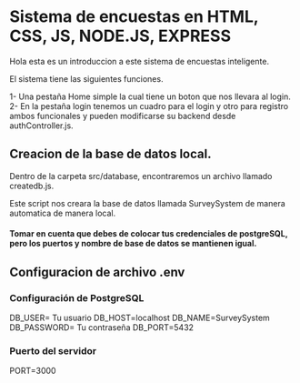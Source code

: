 # Sistema de encuestas en HTML, CSS, JS, NODE.JS, EXPRESS
Hola esta es un introduccion a este sistema de encuestas inteligente.

El sistema tiene las siguientes funciones.

1- Una pestaña Home simple la cual tiene un boton que nos llevara al login.
2- En la pestaña login tenemos un cuadro para el login y otro para registro ambos funcionales y pueden modificarse su backend desde authController.js.

## Creacion de la base de datos local.

Dentro de la carpeta src/database, encontraremos un archivo llamado createdb.js.

Este script nos creara la base de datos llamada SurveySystem de manera automatica de manera local.

#### Tomar en cuenta que debes de colocar tus credenciales de postgreSQL, pero los puertos y nombre de base de datos se mantienen igual.

## Configuracion de archivo .env

### Configuración de PostgreSQL
DB_USER= Tu usuario
DB_HOST=localhost
DB_NAME=SurveySystem
DB_PASSWORD= Tu contraseña
DB_PORT=5432

### Puerto del servidor
PORT=3000